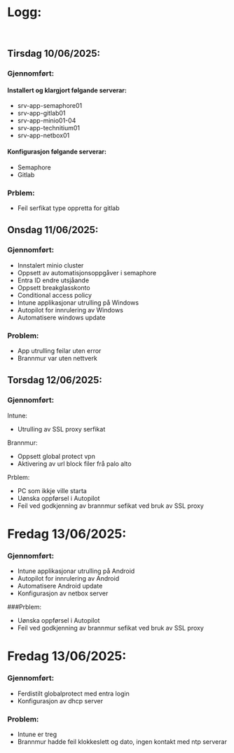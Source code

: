 # Logg:
&nbsp;
## Tirsdag 10/06/2025:

### Gjennomført:

#### Installert og klargjort følgande serverar:

* srv-app-semaphore01
* srv-app-gitlab01
* srv-app-minio01-04
* srv-app-technitium01
* srv-app-netbox01

#### Konfigurasjon følgande serverar:

* Semaphore
* Gitlab

### Prblem:

* Feil serfikat type oppretta for gitlab
&nbsp;
## Onsdag 11/06/2025:

### Gjennomført:

* Innstalert minio cluster
* Oppsett av automatisjonsoppgåver i semaphore
* Entra ID endre utsjåande
* Oppsett breakglasskonto
* Conditional access policy
* Intune applikasjonar utrulling på Windows
* Autopilot for innrulering av Windows
* Automatisere windows update

### Problem:

* App utrulling feilar uten error
* Brannmur var uten nettverk
&nbsp;
## Torsdag 12/06/2025:

### Gjennomført:

Intune:
* Utrulling av SSL proxy serfikat

Brannmur:
* Oppsett global protect vpn
* Aktivering av url block filer frå palo alto

Prblem:

* PC som ikkje ville starta
* Uønska oppførsel i Autopilot
* Feil ved godkjenning av brannmur sefikat ved bruk av SSL proxy
&nbsp;
# Fredag 13/06/2025:

### Gjennomført:

* Intune applikasjonar utrulling på Android
* Autopilot for innrulering av Android
* Automatisere Android update
* Konfigurasjon av netbox server 

###Prblem:

* Uønska oppførsel i Autopilot
* Feil ved godkjenning av brannmur sefikat ved bruk av SSL proxy
&nbsp;
# Fredag 13/06/2025:

### Gjennomført:

* Ferdistilt globalprotect med entra login
* Konfigurasjon av dhcp server 

### Problem:

* Intune er treg
* Brannmur hadde feil klokkeslett og dato, ingen kontakt med ntp serverar